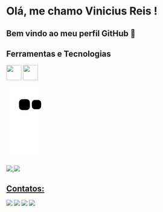 # Olá, me chamo Vinicius Reis ! 
## Bem vindo ao meu perfil GitHub 👋

## Ferramentas e Tecnologias

<img src="https://cdn.jsdelivr.net/gh/devicons/devicon/icons/git/git-original.svg" width="40" height="40"/>  <img src="https://cdn.jsdelivr.net/gh/devicons/devicon/icons/linux/linux-original.svg" width="40" height="40"/>


![Snake animation](https://github.com/reisvmr/reisvmr/blob/output/github-contribution-grid-snake.svg)


<div>
<a href="https://github.com/reisvmr">
<img height="180em" src="https://github-readme-stats.vercel.app/api/top-langs/?username=reisvmr&layout=compact&langs_count=7&theme=dracula"/>
<img height="180em" src="https://github-readme-stats.vercel.app/api?username=reisvmr&show_icons=true&theme=dracula&include_all_commits=true&count_private=true"/>
</div>


## Contatos:

<div>

<a href="https://instagram.com/reisvmr" target="_blank"><img src="https://img.shields.io/badge/-Instagram-%23E4405F?style=for-the-badge&logo=instagram&logoColor=white" target="_blank"></a>
<a href="https://www.twitch.tv/seu-usuário-aqui" target="_blank"><img src="https://img.shields.io/badge/Twitch-9146FF?style=for-the-badge&logo=twitch&logoColor=white" target="_blank"></a>
<a href = "mailto:reisvmr@gmail.com"><img src="https://img.shields.io/badge/Gmail-D14836?style=for-the-badge&logo=gmail&logoColor=white" target="_blank"></a>
<a href="https://www.linkedin.com/in/vinicius-de-matos-reis-32888a2b" target="_blank"><img src="https://img.shields.io/badge/-LinkedIn-%230077B5?style=for-the-badge&logo=linkedin&logoColor=white" target="_blank"></a>   
</div>
